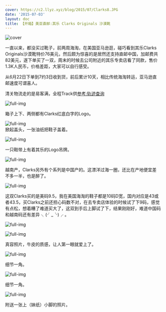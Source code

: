 ```yaml
---
cover: https://c2.llyz.xyz/blog/2015/07/Clarks8.JPG
date: '2015-07-03'
layout: doc
title: 【开箱】美亚直邮:其乐 Clarks Originals 沙漠靴
---
```


![cover](https://c2.llyz.xyz/blog/2015/07/Clarks8.JPG)

一直以来，都没买过靴子，前两周海淘，在美国亚马逊逛，碰巧看到其乐Clarks Originals沙漠靴特价76美元，然后颇为惊喜的是居然还支持直邮中国，加邮费共82美元，遂下单买了一双，周末的时候去公司附近的其乐专卖店看了同款，售价1.3K人民币，价格差距，大家可以自行感受。

从6月22日下单到7约3日收到货，前后累计10天，相比传统海淘转运，亚马逊直邮速度可谓喜人。

清关物流走的是易客满，全程Track供[参考:轨迹查询](https://www.ecmsglobal.com/oms/showtracking?trackingno=APEJFK1010123422&lang=zh)

![full-img](https://c2.llyz.xyz/blog/2015/07/Clarks11.JPG)

箱子上下、两侧都有Clarks红底白字的Logo。

![full-img](https://c2.llyz.xyz/blog/2015/07/Clarks10.JPG)  
掀起盖头，一张油纸把鞋子盖着。

![full-img](https://c2.llyz.xyz/blog/2015/07/Clarks9.JPG)

一只鞋带上有着其乐的Logo吊牌。

![full-img](https://c2.llyz.xyz/blog/2015/07/Clarks3.JPG)

越南产，Clarks另外有个系列是中国产的。这漂洋过海一圈，还比在产地便宜差不多一半，也是醉了。

![full-img](https://c2.llyz.xyz/blog/2015/07/Clarks7.JPG)

这双Clarks买的是美码9.5，我在美国海淘的鞋子都是10码D宽，国内对应是43或者43.5，买Clarks之前还担心码数不对，在去专卖店体验的时候试了下9码，感觉有点松，想着糟了难道买大了，这双到手后上脚试了下，结果刚刚好，难道中国码和越南码还有差异 ╮(╯\_╰)╭ 。

![full-img](https://c2.llyz.xyz/blog/2015/07/Clarks4.JPG)

![full-img](https://c2.llyz.xyz/blog/2015/07/Clarks8.JPG)

真容照片，牛皮的质感，让人第一眼就爱上了。

![full-img](https://c2.llyz.xyz/blog/2015/07/Clarks5.JPG)

细节一角。

![full-img](https://c2.llyz.xyz/blog/2015/07/Clarks6.JPG)

细节一角。

![full-img](https://c2.llyz.xyz/blog/2015/07/Clarks2m.JPG)

附送一张上（妹纸）小脚的照片。
